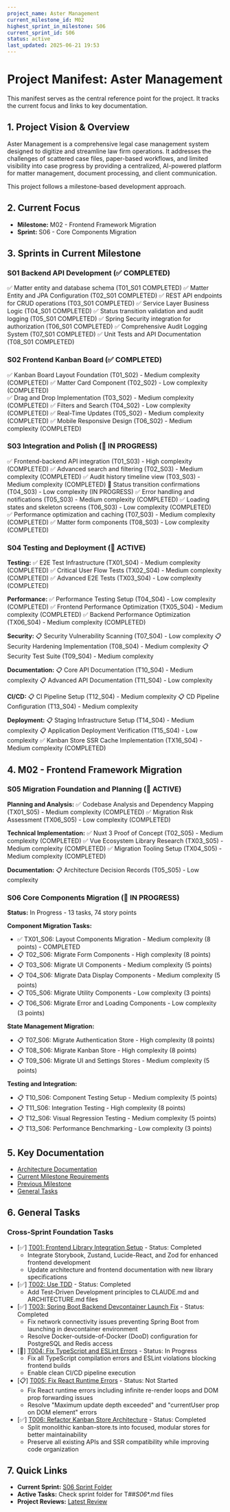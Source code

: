 ```yaml
---
project_name: Aster Management
current_milestone_id: M02
highest_sprint_in_milestone: S06
current_sprint_id: S06
status: active
last_updated: 2025-06-21 19:53
---
```


# Project Manifest: Aster Management

This manifest serves as the central reference point for the project. It tracks the current focus and links to key documentation.

## 1. Project Vision & Overview

Aster Management is a comprehensive legal case management system designed to digitize and streamline law firm operations. It addresses the challenges of scattered case files, paper-based workflows, and limited visibility into case progress by providing a centralized, AI-powered platform for matter management, document processing, and client communication.

This project follows a milestone-based development approach.

## 2. Current Focus

- **Milestone:** M02 - Frontend Framework Migration
- **Sprint:** S06 - Core Components Migration

## 3. Sprints in Current Milestone

### S01 Backend API Development (✅ COMPLETED)

✅ Matter entity and database schema (T01_S01 COMPLETED)
✅ Matter Entity and JPA Configuration (T02_S01 COMPLETED)
✅ REST API endpoints for CRUD operations (T03_S01 COMPLETED)
✅ Service Layer Business Logic (T04_S01 COMPLETED)
✅ Status transition validation and audit logging (T05_S01 COMPLETED)
✅ Spring Security integration for authorization (T06_S01 COMPLETED)
✅ Comprehensive Audit Logging System (T07_S01 COMPLETED)
✅ Unit Tests and API Documentation (T08_S01 COMPLETED)

### S02 Frontend Kanban Board (✅ COMPLETED)

✅ Kanban Board Layout Foundation (T01_S02) - Medium complexity (COMPLETED)
✅ Matter Card Component (T02_S02) - Low complexity (COMPLETED)  
✅ Drag and Drop Implementation (T03_S02) - Medium complexity (COMPLETED)
✅ Filters and Search (T04_S02) - Low complexity (COMPLETED)
✅ Real-Time Updates (T05_S02) - Medium complexity (COMPLETED)
✅ Mobile Responsive Design (T06_S02) - Medium complexity (COMPLETED)

### S03 Integration and Polish (🚧 IN PROGRESS)

✅ Frontend-backend API integration (T01_S03) - High complexity (COMPLETED)
✅ Advanced search and filtering (T02_S03) - Medium complexity (COMPLETED)
✅ Audit history timeline view (T03_S03) - Medium complexity (COMPLETED)
🚧 Status transition confirmations (T04_S03) - Low complexity (IN PROGRESS)
✅ Error handling and notifications (T05_S03) - Medium complexity (COMPLETED)
✅ Loading states and skeleton screens (T06_S03) - Low complexity (COMPLETED)  
✅ Performance optimization and caching (T07_S03) - Medium complexity (COMPLETED)
✅ Matter form components (T08_S03) - Low complexity (COMPLETED)

### S04 Testing and Deployment (🚀 ACTIVE)

**Testing:**
✅ E2E Test Infrastructure (TX01_S04) - Medium complexity (COMPLETED)
✅ Critical User Flow Tests (TX02_S04) - Medium complexity (COMPLETED)
✅ Advanced E2E Tests (TX03_S04) - Low complexity (COMPLETED)

**Performance:**
✅ Performance Testing Setup (T04_S04) - Low complexity (COMPLETED)
✅ Frontend Performance Optimization (TX05_S04) - Medium complexity (COMPLETED)
✅ Backend Performance Optimization (TX06_S04) - Medium complexity (COMPLETED)

**Security:**
📋 Security Vulnerability Scanning (T07_S04) - Low complexity
📋 Security Hardening Implementation (T08_S04) - Medium complexity
📋 Security Test Suite (T09_S04) - Medium complexity

**Documentation:**
📋 Core API Documentation (T10_S04) - Medium complexity
📋 Advanced API Documentation (T11_S04) - Low complexity

**CI/CD:**
📋 CI Pipeline Setup (T12_S04) - Medium complexity
📋 CD Pipeline Configuration (T13_S04) - Medium complexity

**Deployment:**
📋 Staging Infrastructure Setup (T14_S04) - Medium complexity
📋 Application Deployment Verification (T15_S04) - Low complexity
✅ Kanban Store SSR Cache Implementation (TX16_S04) - Medium complexity (COMPLETED)

## 4. M02 - Frontend Framework Migration

### S05 Migration Foundation and Planning (🚀 ACTIVE)

**Planning and Analysis:**
✅ Codebase Analysis and Dependency Mapping (TX01_S05) - Medium complexity (COMPLETED)
✅ Migration Risk Assessment (TX06_S05) - Low complexity (COMPLETED)

**Technical Implementation:**
✅ Nuxt 3 Proof of Concept (T02_S05) - Medium complexity (COMPLETED)
✅ Vue Ecosystem Library Research (TX03_S05) - Medium complexity (COMPLETED)
✅ Migration Tooling Setup (TX04_S05) - Medium complexity (COMPLETED)

**Documentation:**
📋 Architecture Decision Records (T05_S05) - Low complexity

### S06 Core Components Migration (🚧 IN PROGRESS)
**Status:** In Progress - 13 tasks, 74 story points

**Component Migration Tasks:**
- ✅ TX01_S06: Layout Components Migration - Medium complexity (8 points) - COMPLETED
- 📋 T02_S06: Migrate Form Components - High complexity (8 points)
- 📋 T03_S06: Migrate UI Components - Medium complexity (5 points)
- 📋 T04_S06: Migrate Data Display Components - Medium complexity (5 points)
- 📋 T05_S06: Migrate Utility Components - Low complexity (3 points)
- 📋 T06_S06: Migrate Error and Loading Components - Low complexity (3 points)

**State Management Migration:**
- 📋 T07_S06: Migrate Authentication Store - High complexity (8 points)
- 📋 T08_S06: Migrate Kanban Store - High complexity (8 points)
- 📋 T09_S06: Migrate UI and Settings Stores - Medium complexity (5 points)

**Testing and Integration:**
- 📋 T10_S06: Component Testing Setup - Medium complexity (5 points)
- 📋 T11_S06: Integration Testing - High complexity (8 points)
- 📋 T12_S06: Visual Regression Testing - Medium complexity (5 points)
- 📋 T13_S06: Performance Benchmarking - Low complexity (3 points)

## 5. Key Documentation

- [Architecture Documentation](./01_PROJECT_DOCS/ARCHITECTURE.md)
- [Current Milestone Requirements](./02_REQUIREMENTS/M02_Frontend_Framework_Migration/)
- [Previous Milestone](./02_REQUIREMENTS/M01_Matter_Management_MVP/)
- [General Tasks](./04_GENERAL_TASKS/)

## 6. General Tasks

### Cross-Sprint Foundation Tasks
- [✅] [T001: Frontend Library Integration Setup](./04_GENERAL_TASKS/TX001_Frontend_Library_Integration_Setup.md) - Status: Completed
  - Integrate Storybook, Zustand, Lucide-React, and Zod for enhanced frontend development
  - Update architecture and frontend documentation with new library specifications
- [✅] [T002: Use TDD](./04_GENERAL_TASKS/TX002_Use_TDD.md) - Status: Completed
  - Add Test-Driven Development principles to CLAUDE.md and ARCHITECTURE.md files
- [✅] [T003: Spring Boot Backend Devcontainer Launch Fix](./04_GENERAL_TASKS/TX003_Spring_Boot_Backend_Devcontainer_Launch_Fix.md) - Status: Completed
  - Fix network connectivity issues preventing Spring Boot from launching in devcontainer environment
  - Resolve Docker-outside-of-Docker (DooD) configuration for PostgreSQL and Redis access
- [🚧] [T004: Fix TypeScript and ESLint Errors](./04_GENERAL_TASKS/TX004_Fix_TypeScript_and_ESLint_Errors.md) - Status: In Progress
  - Fix all TypeScript compilation errors and ESLint violations blocking frontend builds
  - Enable clean CI/CD pipeline execution
- [📋] [T005: Fix React Runtime Errors](./04_GENERAL_TASKS/TX005_Fix_React_Runtime_Errors.md) - Status: Not Started
  - Fix React runtime errors including infinite re-render loops and DOM prop forwarding issues
  - Resolve "Maximum update depth exceeded" and "currentUser prop on DOM element" errors
- [✅] [T006: Refactor Kanban Store Architecture](./04_GENERAL_TASKS/TX006_Refactor_Kanban_Store_Architecture.md) - Status: Completed
  - Split monolithic kanban-store.ts into focused, modular stores for better maintainability
  - Preserve all existing APIs and SSR compatibility while improving code organization

## 7. Quick Links

- **Current Sprint:** [S06 Sprint Folder](./03_SPRINTS/S06_M02_Core_Components_Migration/)
- **Active Tasks:** Check sprint folder for T##_S06_*.md files
- **Project Reviews:** [Latest Review](./10_STATE_OF_PROJECT/)
